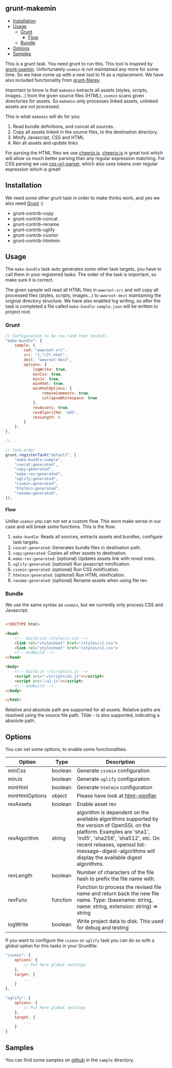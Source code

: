 grunt-makemin
--

<!-- TOC -->

- [Installation](#installation)
- [Usage](#usage)
    - [Grunt](#grunt)
        - [Flow](#flow)
    - [Bundle](#bundle)
- [Options](#options)
- [Samples](#samples)

<!-- /TOC -->

This is a grunt task. You need grunt to run this. This tool is inspired by [grunt-usemin](https://github.com/yeoman/grunt-usemin). Unfortunately ```usemin``` is not maintained any more for some time. So we have come up with a new tool to fit as a replacement. We have also included functionality from [grunt-filerev](https://github.com/yeoman/grunt-filerev). 

Important to know is that ```makemin``` extracts all assets (styles, scripts, images...) from the given source files (HTML), ```usemin``` scans given directories for assets. So ```makemin``` only processes linked assets, unlinked assets are not processed.

This is what ```makemin``` will do for you:

1. Read bundle definitions, and concat all sources.
2. Copy all assets linked in the source files, to the destination directory.
3. Minify Javascript, CSS and HTML
4. Rev all assets and update links

For parsing the HTML files we use [cheerio.js](https://cheerio.js.org/). [cheerio.js](https://cheerio.js.org/) is great tool which will allow us much better parsing than any regular expression matching. For CSS parsing we use [css-url-parser](https://github.com/website-scraper/node-css-url-parser), which also uses tokens over regular expression which is great!

## Installation

We need some other grunt task in order to make thinks work, and yes we also need [Grunt](https://gruntjs.com) :)

- grunt-contrib-copy
- grunt-contrib-concat
- grunt-contrib-rename
- grunt-contrib-uglify
- grunt-contrib-cssmin
- grunt-contrib-htmlmin

## Usage

The ```make-bundle``` task auto generates some other task targets, you have to call them in your registered tasks. The order of the task is important, so make sure it is correct.

The given sample will read all HTML files in ```wwwroot-src``` and will copy all processed files (styles, scripts, images...) to ```wwwroot-dest``` maintaining the original directory structure. We have also enabled log writing, so after the task is completed a file called ```make-bundle-sample.json``` will be written to project root.

### Grunt

```javascript
// Configuration to be run (and then tested).
"make-bundle": {
    sample: {
        cwd: "wwwroot-src",
        src: "{,*/}*.html",
        dest: "wwwroot-dest",
        options: {
            logWrite: true,
            minCss: true,
            minJs: true,
            minHtml: true,
            minHtmlOptions: {
                removeComments: true,
                collapseWhitespace: true
            },
            revAssets: true,
            revAlgorithm: 'md5',
            revLength: 8
        }
    },
},

//...

// Task order
grunt.registerTask("default", [
    "make-bundle:sample",
    "concat:generated",
    "copy:generated",
    "make-rev:generated",
    "uglify:generated",
    "cssmin:generated",
    "htmlmin:generated",
    "rename:generated",
]);
```

#### Flow

Unlike ```usemin``` you can not set a custom flow. This wont make sense in our case and will break some functions. This is the flow:

1. ```make-bundle```: Reads all sources, extracts assets and bundles, configure task targets.
2. ```concat:generated```: Generates bundle files in destination path.
3. ```copy:generated```: Copies all other assets to destination.
4. ```make-rev:generated```: (optional) Updates assets link with reved ones.
5. ```uglify:generated```: (optional) Run javascript minification.
6. ```cssmin:generated```: (optional) Run CSS minification.
7. ```htmlmin:generated```: (optional) Run HTML minification.
8. ```rename:generated```: (optional) Rename assets when using file rev.

### Bundle

We use the same syntax as ```usemin```, but we currently only process CSS and Javascript. 

```html 

<!DOCTYPE html>

<head>
    <!-- build:css /styles/c.css -->
    <link rel="stylesheet" href="/styles/c1.css">
    <link rel="stylesheet" href="/styles/c2.css">
    <!-- endbuild -->
</head>

<body>
    <!-- build:js ~/scripts/a.js -->
    <script src="~/scripts/a1.js"></script>
    <script src="/a2.js"></script>
    <!-- endbuild -->
</body>

</html>

```

Relative and absolute path are supported for all assets. Relative paths are resolved using the source file path. Tilde ```~``` is also supported, indicating a absolute path.


## Options

You can set some options, to enable some functionalities.

| Option | Type | Description |
|-|-|-|
|minCss| boolean | Generate ```cssmin``` configuration |
|minJs| boolean | Generate ```uglify``` configuration |
|minHtml| boolean | Generate ```htmlmin``` configuration |
|minHtmlOptions| object | Please have look at [html-minifier](https://github.com/kangax/html-minifier#options-quick-reference) |
|revAssets| boolean | Enable asset rev |
|revAlgorithm| string | algorithm is dependent on the available algorithms supported by the version of OpenSSL on the platform. Examples are 'sha1', 'md5', 'sha256', 'sha512', etc. On recent releases, openssl list-message-digest-algorithms will display the available digest algorithms. |
|revLength| boolean | Number of characters of the file hash to prefix the file name with. |
|revFunc| function | Function to process the revised file name and return back the new file name. Type: (basename: string, name: string, extension: string) => string |
|logWrite| boolean | Write project data to disk. This used for debug and testing |

If you want to configure the ```cssmin``` or ```uglify``` task you can do so with a global option for this tasks in your Gruntfile:

```js
"cssmin": {
    options: {
        // Put here global settings
    },
    target: {
        ...
    }
},

"uglify": {
    options: {
        // Put here global settings
    },
    target: {
        ...
    }
}
```

## Samples

You can find some samples on [github](https://github.com/Silver-Connection/grunt-makemin) in the ```sample``` directory.